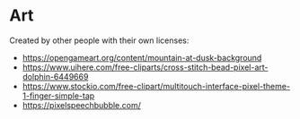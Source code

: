 # Art

Created by other people with their own licenses:

- <https://opengameart.org/content/mountain-at-dusk-background>
- <https://www.uihere.com/free-cliparts/cross-stitch-bead-pixel-art-dolphin-6449669>
- <https://www.stockio.com/free-clipart/multitouch-interface-pixel-theme-1-finger-simple-tap>
- <https://pixelspeechbubble.com/>
